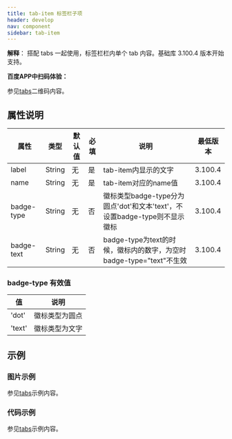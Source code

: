 ```yaml
---
title: tab-item 标签栏子项
header: develop
nav: component
sidebar: tab-item
---
```



**解释**： 搭配 tabs 一起使用，标签栏栏内单个 tab 内容。基础库 3.100.4 版本开始支持。

**百度APP中扫码体验：**

参见[tabs](https://smartprogram.baidu.com/docs/develop/component/tabs/)二维码内容。


## **属性说明**

|属性 | 类型 | 默认值 | 必填 | 说明 |最低版本|
|---- | ---- | ---- |---- |---- |---- |
|label| String | 无 |是 |tab-item内显示的文字|3.100.4|
|name| String | 无 |是 |tab-item对应的name值|3.100.4|
|badge-type| String | 无|否 |徽标类型badge-type分为圆点'dot'和文本'text'，不设置badge-type则不显示徽标|3.100.4|
|badge-text| String | 无|否 |badge-type为text的时候，徽标内的数字，为空时badge-type="text"不生效|3.100.4|

### **badge-type 有效值**

| 值 | 说明 |
| ---- | ---- |
| 'dot' | 徽标类型为圆点 |
| 'text'| 徽标类型为文字 |

## 示例

### **图片示例**

参见[tabs](https://smartprogram.baidu.com/docs/develop/component/tabs/)示例内容。

### **代码示例**

参见[tabs](https://smartprogram.baidu.com/docs/develop/component/tabs/)示例内容。

